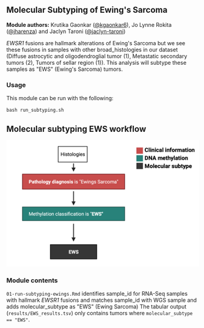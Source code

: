 ## Molecular Subtyping of Ewing's Sarcoma  

**Module authors:** Krutika Gaonkar ([@kgaonkar6](https://github.com/kgaonkar6)), Jo Lynne Rokita ([@jharenza](https://github.com/jharenza)) and Jaclyn Taroni ([@jaclyn-taroni](https://github.com/jaclyn-taroni))

_EWSR1_ fusions are hallmark alterations of Ewing's Sarcoma but we see these fusions in samples with other broad_histologies in our dataset (Diffuse astrocytic and oligodendroglial tumor (1), Metastatic secondary tumors (2), Tumors of sellar region (1)). 
This analysis will subtype these samples as "EWS" (Ewing's Sarcoma) tumors.

### Usage

This module can be run with the following:

```
bash run_subtyping.sh
```

## Molecular subtyping EWS workflow

 ![EWS molecular subtyping workflow](./plot/EWS_subtyping.png)
 

### Module contents

`01-run-subtyping-ewings.Rmd` identifies sample_id for RNA-Seq samples with hallmark _EWSR1_ fusions and matches sample_id with WGS sample and adds molecular_subtype as "EWS" (Ewing Sarcoma) 
The tabular output (`results/EWS_results.tsv`) only contains tumors where `molecular_subtype == "EWS"`.
